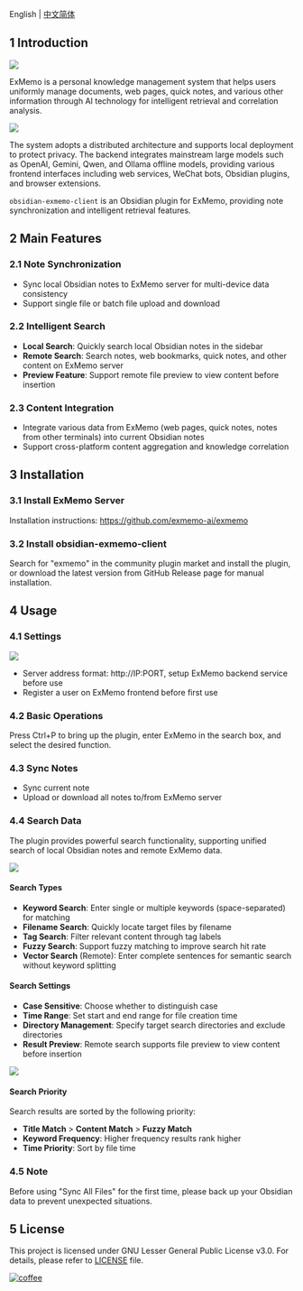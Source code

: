 English | [中文简体](./README_cn.md)

## 1 Introduction

![](./images/img1.png)

ExMemo is a personal knowledge management system that helps users uniformly manage documents, web pages, quick notes, and various other information through AI technology for intelligent retrieval and correlation analysis.

![](./images/img2.png)

The system adopts a distributed architecture and supports local deployment to protect privacy. The backend integrates mainstream large models such as OpenAI, Gemini, Qwen, and Ollama offline models, providing various frontend interfaces including web services, WeChat bots, Obsidian plugins, and browser extensions.

`obsidian-exmemo-client` is an Obsidian plugin for ExMemo, providing note synchronization and intelligent retrieval features.

## 2 Main Features

### 2.1 Note Synchronization
* Sync local Obsidian notes to ExMemo server for multi-device data consistency
* Support single file or batch file upload and download

### 2.2 Intelligent Search
* **Local Search**: Quickly search local Obsidian notes in the sidebar
* **Remote Search**: Search notes, web bookmarks, quick notes, and other content on ExMemo server
* **Preview Feature**: Support remote file preview to view content before insertion

### 2.3 Content Integration
* Integrate various data from ExMemo (web pages, quick notes, notes from other terminals) into current Obsidian notes
* Support cross-platform content aggregation and knowledge correlation

## 3 Installation

### 3.1 Install ExMemo Server

Installation instructions: https://github.com/exmemo-ai/exmemo

### 3.2 Install obsidian-exmemo-client

Search for "exmemo" in the community plugin market and install the plugin, or download the latest version from GitHub Release page for manual installation.

## 4 Usage

### 4.1 Settings

![](./images/setting.png)

- Server address format: http://IP:PORT, setup ExMemo backend service before use
- Register a user on ExMemo frontend before first use

### 4.2 Basic Operations

Press Ctrl+P to bring up the plugin, enter ExMemo in the search box, and select the desired function.

### 4.3 Sync Notes

* Sync current note
* Upload or download all notes to/from ExMemo server

### 4.4 Search Data

The plugin provides powerful search functionality, supporting unified search of local Obsidian notes and remote ExMemo data.

![](./images/search.png)

#### Search Types
* **Keyword Search**: Enter single or multiple keywords (space-separated) for matching
* **Filename Search**: Quickly locate target files by filename
* **Tag Search**: Filter relevant content through tag labels
* **Fuzzy Search**: Support fuzzy matching to improve search hit rate
* **Vector Search** (Remote): Enter complete sentences for semantic search without keyword splitting

#### Search Settings
* **Case Sensitive**: Choose whether to distinguish case
* **Time Range**: Set start and end range for file creation time
* **Directory Management**: Specify target search directories and exclude directories
* **Result Preview**: Remote search supports file preview to view content before insertion

![](./images/viewer.png)

#### Search Priority
Search results are sorted by the following priority:
* **Title Match** > **Content Match** > **Fuzzy Match**
* **Keyword Frequency**: Higher frequency results rank higher
* **Time Priority**: Sort by file time

### 4.5 Note

Before using "Sync All Files" for the first time, please back up your Obsidian data to prevent unexpected situations.

## 5 License

This project is licensed under GNU Lesser General Public License v3.0. For details, please refer to [LICENSE](./LICENSE) file.

[![coffee](https://img.buymeacoffee.com/button-api/?text=Buy%20me%20a%20coffee&emoji=%E2%98%95&slug=windingblack&button_colour=FFDD00&font_colour=000000&font_family=Comic&outline_colour=000000&coffee_colour=ffffff)](https://buymeacoffee.com/xieyan0811y)
